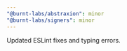 ```yaml
---
"@burnt-labs/abstraxion": minor
"@burnt-labs/signers": minor
---
```


Updated ESLint fixes and typing errors.
